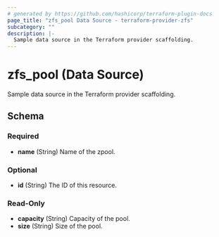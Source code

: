 ```yaml
---
# generated by https://github.com/hashicorp/terraform-plugin-docs
page_title: "zfs_pool Data Source - terraform-provider-zfs"
subcategory: ""
description: |-
  Sample data source in the Terraform provider scaffolding.
---
```


# zfs_pool (Data Source)

Sample data source in the Terraform provider scaffolding.



<!-- schema generated by tfplugindocs -->
## Schema

### Required

- **name** (String) Name of the zpool.

### Optional

- **id** (String) The ID of this resource.

### Read-Only

- **capacity** (String) Capacity of the pool.
- **size** (String) Size of the pool.


